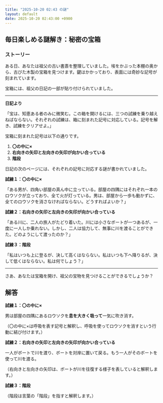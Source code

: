 ```yaml
---
title: "2025-10-20 02:43 の謎"
layout: default
date: 2025-10-20 02:43:00 +0900
---
```

## 毎日楽しめる謎解き：秘密の宝箱

### ストーリー

ある日、あなたは祖父の古い書斎を整理していました。埃をかぶった本棚の奥から、古びた木製の宝箱を見つけます。鍵はかかっており、表面には奇妙な記号が刻まれています。

宝箱には、祖父の日記の一部が貼り付けられていました。

---

**日記より**

「宝は、知恵ある者のみに微笑む。この箱を開けるには、三つの試練を乗り越えねばならない。それぞれの試練は、箱に刻まれた記号に対応している。記号を解き、試練をクリアせよ。」

宝箱に刻まれた記号は以下の通りです。

1.  **〇の中に×**
2.  **右向きの矢印と左向きの矢印が向かい合っている**
3.  **階段**

日記の次のページには、それぞれの記号に対応する謎が書かれていました。

**試練１：〇の中に×**

「ある男が、四角い部屋の真ん中に立っている。部屋の四隅にはそれぞれ一本のロウソクが立っており、全て火が灯っている。男は、部屋から一歩も動かずに、全てのロウソクを消さなければならない。どうすればよいか？」

**試練２：右向きの矢印と左向きの矢印が向かい合っている**

「ある川に、二人の旅人がたどり着いた。川には小さなボートが一つあるが、一度に一人しか乗れない。しかし、二人は協力して、無事に川を渡ることができた。どのようにして渡ったのか？」

**試練３：階段**

「私はいつも上に登るが、決して高くはならない。私はいつも下へ降りるが、決して低くはならない。私は何でしょう？」

---

さあ、あなたは宝箱を開け、祖父の宝物を見つけることができるでしょうか？

## 解答

**試練１：〇の中に×**

男は部屋の四隅にあるロウソクを**息を大きく吸って**一気に吹き消す。

（〇の中に×は呼吸を表す記号と解釈し、呼吸を使ってロウソクを消すという行動に結び付けます。）

**試練２：右向きの矢印と左向きの矢印が向かい合っている**

一人がボートで川を渡り、ボートを対岸に置いて戻る。もう一人がそのボートを使って川を渡る。

（右向きと左向きの矢印は、ボートが川を往復する様子を表していると解釈します。）

**試練３：階段**

（階段は言葉の「階段」を指すと解釈します。）
